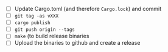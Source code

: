 - [ ] Update Cargo.toml (and therefore `Cargo.lock`) and commit
- [ ] `git tag -as vXXX`
- [ ] `cargo publish`
- [ ] `git push origin --tags`
- [ ] `make` (to build release binaries
- [ ] Upload the binaries to github and create a release
